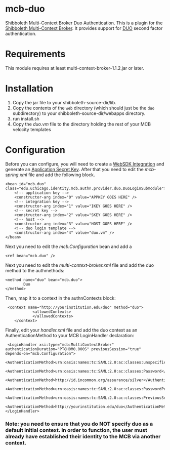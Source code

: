 mcb-duo
=======

Shibboleth Multi-Context Broker Duo Authentication.  This is a plugin for the 
[Shibboleth Multi-Context Broker](https://wiki.shibboleth.net/confluence/display/SHIB2/Multi-Context+Broker). 
It provides support for [DUO](http://www.duosecurity.com/) second factor authentication.

# Requirements
This module requires at least multi-context-broker-1.1.2.jar or later.

# Installation
1. Copy the jar file to your shibboleth-source-dir/lib.  
2. Copy the contents of the `web` directory (which should just be the `duo` subdirectory) to your shibboleth-source-dir/webapps directory.
3. run install.sh
4. Copy the *duo.vm* file to the directory holding the rest of your MCB velocity templates

# Configuration

Before you can configure, you will need to create a [WebSDK Integration](https://www.duosecurity.com/docs/duoweb) and 
generate an [Application Secret Key](https://www.duosecurity.com/docs/duoweb#1.-generate-an-akey).  After that you need
to edit the *mcb-spring.xml* file and add the following block.


    <bean id="mcb.duo" class="edu.uchicago.identity.mcb.authn.provider.duo.DuoLoginSubmodule">
        <!-- application key -->
        <constructor-arg index="0" value="APPKEY GOES HERE" />
        <!-- integration key -->
        <constructor-arg index="1" value="IKEY GOES HERE" />
        <!-- secret key -->
        <constructor-arg index="2" value="SKEY GOES HERE" />
        <!-- host -->
        <constructor-arg index="3" value="HOST GOES HERE" />
        <!-- duo login template -->
        <constructor-arg index="4" value="duo.vm" />
    </bean>

Next you need to edit the *mcb.Configuration* bean and add a 

    <ref bean="mcb.duo" />

Next you need to edit the *multi-context-broker.xml* file and add the duo method to the authmethods:

    <method name="duo" bean="mcb.duo">
            Duo
    </method> 

Then, map it to a context in the authnContexts block:

     <context name="http://yourinstitution.edu/duo" method="duo">
                <allowedContexts>
                </allowedContexts>
        </context>

Finally, edit your *handler.xml* file and add the duo context as an AuthenticationMethod to your MCB LoginHandler declaration:

     <LoginHandler xsi:type="mcb:MultiContextBroker" authenticationDuration="PT8H0M0.000S" previousSession="true"
    depends-on="mcb.Configuration">
       <AuthenticationMethod>urn:oasis:names:tc:SAML:2.0:ac:classes:unspecified</AuthenticationMethod>
       <AuthenticationMethod>urn:oasis:names:tc:SAML:2.0:ac:classes:Password</AuthenticationMethod>
       <AuthenticationMethod>http://id.incommon.org/assurance/silver</AuthenticationMethod>
       <AuthenticationMethod>urn:oasis:names:tc:SAML:2.0:ac:classes:PasswordProtectedTransport</AuthenticationMethod>
       <AuthenticationMethod>urn:oasis:names:tc:SAML:2.0:ac:classes:PreviousSession</AuthenticationMethod>
       <AuthenticationMethod>http://yourinstitution.edu/duo</AuthenticationMethod>
    </LoginHandler>


### Note: you need to ensure that you do NOT specify duo as a default initial context.  In order to function, the user must already have established their identity to the MCB via another context.

